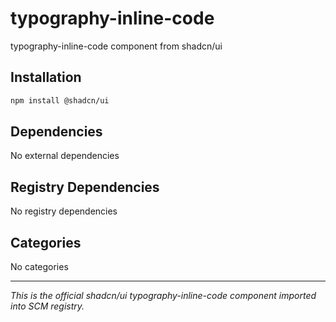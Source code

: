 # typography-inline-code

typography-inline-code component from shadcn/ui

## Installation

```bash
npm install @shadcn/ui
```

## Dependencies

No external dependencies

## Registry Dependencies

No registry dependencies

## Categories

No categories

---

*This is the official shadcn/ui typography-inline-code component imported into SCM registry.*
